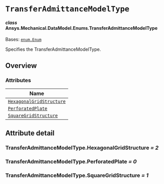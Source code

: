# `TransferAdmittanceModelType`

<a id="ansys.mechanical.stubs.v241.Ansys.Mechanical.DataModel.Enums.TransferAdmittanceModelType"></a>

#### *class* Ansys.Mechanical.DataModel.Enums.TransferAdmittanceModelType

Bases: [`enum.Enum`](https://docs.python.org/3/library/enum.html#enum.Enum)

Specifies the TransferAdmittanceModelType.

<!-- !! processed by numpydoc !! -->

<a id="overview"></a>

## Overview

### Attributes

| Name |
| ----------------------------------------------------------------------------------- |
| [`HexagonalGridStructure`](#TransferAdmittanceModelType.HexagonalGridStructure) |
| [`PerforatedPlate`](#TransferAdmittanceModelType.PerforatedPlate) |
| [`SquareGridStructure`](#TransferAdmittanceModelType.SquareGridStructure) |

<a id="attribute-detail"></a>

## Attribute detail

<a id="TransferAdmittanceModelType.HexagonalGridStructure"></a>

### TransferAdmittanceModelType.HexagonalGridStructure *= 2*

<a id="TransferAdmittanceModelType.PerforatedPlate"></a>

### TransferAdmittanceModelType.PerforatedPlate *= 0*

<a id="TransferAdmittanceModelType.SquareGridStructure"></a>

### TransferAdmittanceModelType.SquareGridStructure *= 1*


